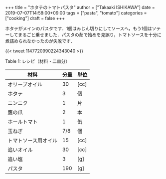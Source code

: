 +++
title = "ホタテのトマトパスタ"
author = ["Takaaki ISHIKAWA"]
date = 2019-07-07T14:58:00+09:00
tags = ["pasta", "tomato"]
categories = ["cooking"]
draft = false
+++

ホタテがメインのパスタです．1個はみじん切りにしてソースへ，もう1個はソテーしてまるごと乗せました．パスタの茹で始めを見誤り，トマトソースを十分に煮詰められなかったのが失敗です．

{{< tweet 1147720990224343040 >}}

<div class="table-caption">
  <span class="table-number">Table 1</span>:
  レシピ（材料・二皿分）
</div>

| 材料       | 分量 | 単位 |
|----------|----|----|
| オリーブオイル | 30  | [cc] |
| ホタテ     | 3   | 個   |
| ニンニク   | 1   | 片   |
| 鷹の爪     | 2   | 本   |
| ホールトマト | 1   | 缶   |
| 玉ねぎ     | 7/8 | 個   |
| トマトソース用オイル | 15  | [cc] |
| 追いオイル | 30  | [cc] |
| 追い塩     | 3   | [g]  |
| パスタ     | 190 | [g]  |
